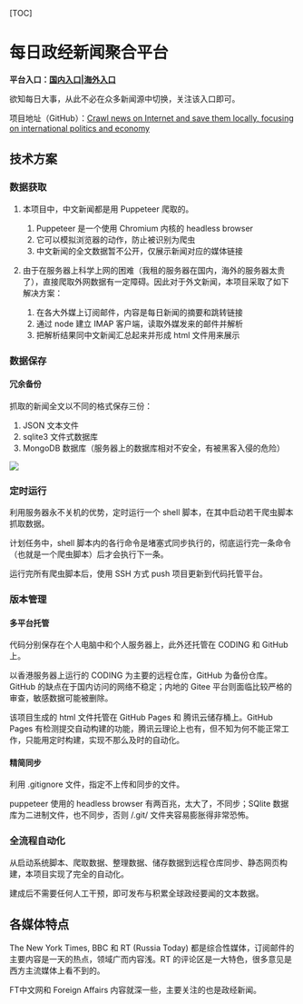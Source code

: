 

[TOC]

# 每日政经新闻聚合平台



**平台入口：[国内入口](https://news-crawling-1305177755.cos-website.ap-hongkong.myqcloud.com/)|[海外入口](https://humoonruc.github.io/newsCrawling.github.io/)**

欲知每日大事，从此不必在众多新闻源中切换，关注该入口即可。



项目地址（GitHub）：[Crawl news on Internet and save them locally, focusing on international politics and economy](https://github.com/Humoonruc/newsCrawling.github.io)

## 技术方案

### 数据获取

1. 本项目中，中文新闻都是用 Puppeteer 爬取的。
   1. Puppeteer 是一个使用 Chromium 内核的 headless browser
   2. 它可以模拟浏览器的动作，防止被识别为爬虫
   3. 中文新闻的全文数据暂不公开，仅展示新闻对应的媒体链接

2. 由于在服务器上科学上网的困难（我租的服务器在国内，海外的服务器太贵了），直接爬取外网数据有一定障碍。因此对于外文新闻，本项目采取了如下解决方案：
   1. 在各大外媒上订阅邮件，内容是每日新闻的摘要和跳转链接
   2. 通过 node 建立 IMAP 客户端，读取外媒发来的邮件并解析
   3. 把解析结果同中文新闻汇总起来并形成 html 文件用来展示



### 数据保存

#### 冗余备份

抓取的新闻全文以不同的格式保存三份：

1. JSON 文本文件
2. sqlite3 文件式数据库
3. MongoDB 数据库（服务器上的数据库相对不安全，有被黑客入侵的危险）

![](http://humoon-image-hosting-service.oss-cn-beijing.aliyuncs.com/img/typora/JavaScript/服务器上MongoDB数据库被黑.png)



### 定时运行

利用服务器永不关机的优势，定时运行一个 shell 脚本，在其中启动若干爬虫脚本抓取数据。

计划任务中，shell 脚本内的各行命令是堵塞式同步执行的，彻底运行完一条命令（也就是一个爬虫脚本）后才会执行下一条。

运行完所有爬虫脚本后，使用 SSH 方式 push 项目更新到代码托管平台。 



### 版本管理

#### 多平台托管

代码分别保存在个人电脑中和个人服务器上，此外还托管在 CODING 和 GitHub 上。

以香港服务器上运行的 CODING 为主要的远程仓库，GitHub 为备份仓库。GitHub 的缺点在于国内访问的网络不稳定；内地的 Gitee 平台则面临比较严格的审查，敏感数据可能被删除。

该项目生成的 html 文件托管在 GitHub Pages 和 腾讯云储存桶上。GitHub Pages 有检测提交自动构建的功能，腾讯云理论上也有，但不知为何不能正常工作，只能用定时构建，实现不那么及时的自动化。

#### 精简同步

利用 .gitignore 文件，指定不上传和同步的文件。

puppeteer 使用的 headless browser 有两百兆，太大了，不同步；SQlite 数据库为二进制文件，也不同步，否则 /.git/ 文件夹容易膨胀得非常恐怖。

### 全流程自动化

从启动系统脚本、爬取数据、整理数据、储存数据到远程仓库同步、静态网页构建，本项目实现了完全的自动化。

建成后不需要任何人工干预，即可发布与积累全球政经要闻的文本数据。

## 各媒体特点

The New York Times, BBC 和 RT (Russia Today) 都是综合性媒体，订阅邮件的主要内容是一天的热点，领域广而内容浅。RT 的评论区是一大特色，很多意见是西方主流媒体上看不到的。

FT中文网和 Foreign Affairs 内容就深一些，主要关注的也是政经新闻。
